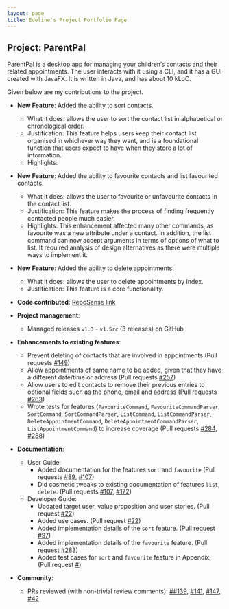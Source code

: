 ```yaml
---
layout: page
title: Edeline's Project Portfolio Page
---
```


## Project: ParentPal

ParentPal is a desktop app for managing your children’s contacts and their related appointments. 
The user interacts with it using a CLI, and it has a GUI created with JavaFX. 
It is written in Java, and has about 10 kLoC.

Given below are my contributions to the project.

* **New Feature**: Added the ability to sort contacts.
  * What it does: allows the user to sort the contact list in alphabetical or chronological order.
  * Justification: This feature helps users keep their contact list organised in whichever way they want, 
    and is a foundational function that users expect to have when they store a lot of information.
  * Highlights: 

* **New Feature**: Added the ability to favourite contacts and list favourited contacts.
  * What it does: allows the user to favourite or unfavourite contacts in the contact list.
  * Justification: This feature makes the process of finding frequently contacted people much easier.
  * Highlights: This enhancement affected many other commands, as favourite was a new attribute under a contact.
    In addition, the list command can now accept arguments in terms of options of what to list.
    It required analysis of design alternatives as there were multiple ways to implement it.

* **New Feature**: Added the ability to delete appointments.
  * What it does: allows the user to delete appointments by index.
  * Justification: This feature is a core functionality.

* **Code contributed**: [RepoSense link](https://nus-cs2103-ay2021s2.github.io/tp-dashboard/?search=edelinetenges&sort=groupTitle&sortWithin=title&timeframe=commit&mergegroup=&groupSelect=groupByAuthors&breakdown=true&checkedFileTypes=docs~functional-code~test-code~other&since=2021-02-19)

* **Project management**:
  * Managed releases `v1.3` - `v1.5rc` (3 releases) on GitHub

* **Enhancements to existing features**:
  * Prevent deleting of contacts that are involved in appointments (Pull requests [\#149](https://github.com/AY2021S2-CS2103T-W13-3/tp/pull/149))
  * Allow appointments of same name to be added, given that they have a different date/time or address (Pull requests [\#257](https://github.com/AY2021S2-CS2103T-W13-3/tp/pull/257))
  * Allow users to edit contacts to remove their previous entries to optional fields such as the phone, email and address (Pull requests [\#263](https://github.com/AY2021S2-CS2103T-W13-3/tp/pull/263))
  * Wrote tests for features (`FavouriteCommand`, `FavouriteCommandParser`, `SortCommand`, `SortCommandParser`, `ListCommand`, `ListCommandParser`, `DeleteAppointmentCommand`, `DeleteAppointmentCommandParser`, `ListAppointmentCommand`) to increase coverage 
    (Pull requests [\#284](https://github.com/AY2021S2-CS2103T-W13-3/tp/pull/284), [\#288](https://github.com/AY2021S2-CS2103T-W13-3/tp/pull/288))

* **Documentation**:
  * User Guide:
    * Added documentation for the features `sort` and `favourite` (Pull requests [\#89](https://github.com/AY2021S2-CS2103T-W13-3/tp/pull/89), [\#107](https://github.com/AY2021S2-CS2103T-W13-3/tp/pull/107))
    * Did cosmetic tweaks to existing documentation of features `list`, `delete`: (Pull requests [\#107](https://github.com/AY2021S2-CS2103T-W13-3/tp/pull/107),
      [\#172](https://github.com/AY2021S2-CS2103T-W13-3/tp/pull/172))
  * Developer Guide:
    * Updated target user, value proposition and user stories. (Pull request [\#22](https://github.com/AY2021S2-CS2103T-W13-3/tp/pull/22))
    * Added use cases. (Pull request [\#22](https://github.com/AY2021S2-CS2103T-W13-3/tp/pull/22))
    * Added implementation details of the `sort` feature. (Pull request [\#97](https://github.com/AY2021S2-CS2103T-W13-3/tp/pull/97))
    * Added implementation details of the `favourite` feature. (Pull request [\#283](https://github.com/AY2021S2-CS2103T-W13-3/tp/pull/283))
    * Added test cases for `sort` and `favourite` feature in Appendix. (Pull request [\#](https://github.com/AY2021S2-CS2103T-W13-3/tp/pull/))

* **Community**:
  * PRs reviewed (with non-trivial review comments): [\##139](https://github.com/AY2021S2-CS2103T-W13-3/tp/pull/139), [\#141](https://github.com/AY2021S2-CS2103T-W13-3/tp/pull/141), [\#147](https://github.com/AY2021S2-CS2103T-W13-3/tp/pull/147), [\#42]()
